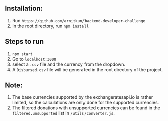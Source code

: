 
## Installation:
1. Run `https://github.com/arnitkun/backend-developer-challenge`
2. In the root directory, run `npm install`

## Steps to run
1. `npm start`
2. Go to `localhost:3000`
3. select a `.csv` file and the currency from the dropdown.
4. A `Disbursed.csv` file will be generated in the root directory of the project. 

## Note: 
1. The base currencies supported by the exchangeratesapi.io is rather limited, so the calculations are only done for the 
supported currencies.
2. The filtered donations with unsupported currencies can be found in the `filtered.unsupported` list in `/utils/converter.js`. 